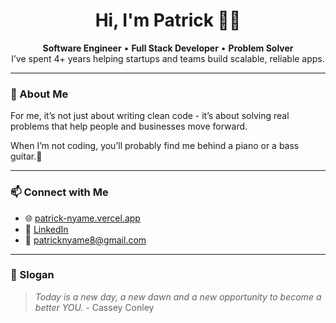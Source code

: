 <h1 align="center">Hi, I'm Patrick 👋🏽</h1>

<p align="center">
  <strong>Software Engineer</strong> • <strong>Full Stack Developer</strong> • <strong>Problem Solver</strong><br/>
  I’ve spent 4+ years helping startups and teams build scalable, reliable apps.
</p>

---

### 🚀 About Me

For me, it’s not just about writing clean code - it’s about solving real problems that help people and businesses move forward.

When I’m not coding, you’ll probably find me behind a piano or a bass guitar.🙂

---

### 📫 Connect with Me

- 🌐 [patrick-nyame.vercel.app](https://patrick-nyame.vercel.app)
- 💼 [LinkedIn](https://linkedin.com/in/patrick-nyame-0251a8171)
- 📧 [patricknyame8@gmail.com](mailto:patricknyame8@gmail.com)

---

### 🎯 Slogan

> *Today is a new day, a new dawn and a new opportunity to become a better YOU.* - Cassey Conley

